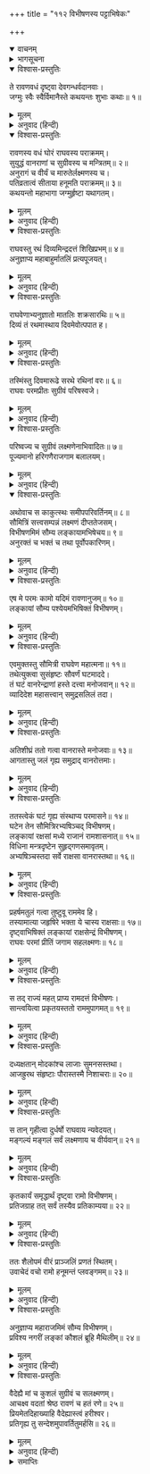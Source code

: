 +++
title = "११२ विभीषणस्य पट्टाभिषेकः"

+++
<details open><summary>वाचनम्</summary>
<div caption="श्रीराम-हरिसीताराममूर्ति-घनपाठिभ्यां वचनम्" class="audioEmbed" src="https://archive.org/download/Ramayana-recitation-Sriram-harisItArAmamUrti-Ghanapaati-v2/Kanda_6/Kanda_6_YK-112-Vibhishana_s_installation__0.mp3"></div>
</details>

<details><summary>भागसूचना</summary>

112. विभीषणका राज्याभिषेक और श्रीरघुनाथजीका हनुमान् जी के द्वारा सीताके पास संदेश भेजना
</details>

<details open><summary>विश्वास-प्रस्तुतिः</summary>

ते रावणवधं दृष्ट्वा देवगन्धर्वदानवाः।  
जग्मुः स्वैः स्वैर्विमानैस्ते कथयन्तः शुभाः कथाः॥ १॥
</details>

<details><summary>मूलम्</summary>

ते रावणवधं दृष्ट्वा देवगन्धर्वदानवाः।  
जग्मुः स्वैः स्वैर्विमानैस्ते कथयन्तः शुभाः कथाः॥ १॥
</details>

<details><summary>अनुवाद (हिन्दी)</summary>

देवता, गन्धर्व और दानवगण रावण-वधका दृश्य देखकर उसीकी शुभ चर्चा करते हुए अपने-अपने विमानसे यथास्थान लौट गये॥ १॥
</details>

<details open><summary>विश्वास-प्रस्तुतिः</summary>

रावणस्य वधं घोरं राघवस्य पराक्रमम्।  
सुयुद्धं वानराणां च सुग्रीवस्य च मन्त्रितम्॥ २॥  
अनुरागं च वीर्यं च मारुतेर्लक्ष्मणस्य च।  
पतिव्रतात्वं सीताया हनूमति पराक्रमम्॥ ३॥  
कथयन्तो महाभागा जग्मुर्हृष्टा यथागतम्।
</details>

<details><summary>मूलम्</summary>

रावणस्य वधं घोरं राघवस्य पराक्रमम्।  
सुयुद्धं वानराणां च सुग्रीवस्य च मन्त्रितम्॥ २॥  
अनुरागं च वीर्यं च मारुतेर्लक्ष्मणस्य च।  
पतिव्रतात्वं सीताया हनूमति पराक्रमम्॥ ३॥  
कथयन्तो महाभागा जग्मुर्हृष्टा यथागतम्।
</details>

<details><summary>अनुवाद (हिन्दी)</summary>

रावणके भयंकर वध, श्रीरघुनाथजीके पराक्रम, वानरोंके उत्तम युद्ध, सुग्रीवकी मन्त्रणा, लक्ष्मण और हनुमान् जी की श्रीरामके प्रति भक्ति, उन दोनोंके पराक्रम, सीताके पातिव्रत्य तथा हनुमान् जी के पुरुषार्थकी बातें कहते हुए वे महाभाग देवता आदि जैसे आये थे, उसी तरह प्रसन्नतापूर्वक चले गये॥ २-३ १/२॥
</details>

<details open><summary>विश्वास-प्रस्तुतिः</summary>

राघवस्तु रथं दिव्यमिन्द्रदत्तं शिखिप्रभम्॥ ४॥  
अनुज्ञाप्य महाबाहुर्मातलिं प्रत्यपूजयत्।
</details>

<details><summary>मूलम्</summary>

राघवस्तु रथं दिव्यमिन्द्रदत्तं शिखिप्रभम्॥ ४॥  
अनुज्ञाप्य महाबाहुर्मातलिं प्रत्यपूजयत्।
</details>

<details><summary>अनुवाद (हिन्दी)</summary>

इसके बाद महाबाहु भगवान् श्रीरामने इन्द्रके दिये हुए दिव्य रथको, जो अग्निके समान देदीप्यमान था, ले जानेकी आज्ञा देकर मातलिका बड़ा सम्मान किया॥ ४ १/२॥
</details>

<details open><summary>विश्वास-प्रस्तुतिः</summary>

राघवेणाभ्यनुज्ञातो मातलिः शक्रसारथिः॥ ५॥  
दिव्यं तं रथमास्थाय दिवमेवोत्पपात ह।
</details>

<details><summary>मूलम्</summary>

राघवेणाभ्यनुज्ञातो मातलिः शक्रसारथिः॥ ५॥  
दिव्यं तं रथमास्थाय दिवमेवोत्पपात ह।
</details>

<details><summary>अनुवाद (हिन्दी)</summary>

तब इन्द्रसारथि मातलि श्रीरामचन्द्रजीकी आज्ञासे उस दिव्य रथपर बैठकर पुनः दिव्य लोकको ही चले गये॥ ५ १/२॥
</details>

<details open><summary>विश्वास-प्रस्तुतिः</summary>

तस्मिंस्तु दिवमारूढे सरथे रथिनां वरः॥ ६॥  
राघवः परमप्रीतः सुग्रीवं परिषस्वजे।
</details>

<details><summary>मूलम्</summary>

तस्मिंस्तु दिवमारूढे सरथे रथिनां वरः॥ ६॥  
राघवः परमप्रीतः सुग्रीवं परिषस्वजे।
</details>

<details><summary>अनुवाद (हिन्दी)</summary>

मातलिके रथसहित देवलोकको चले जानेपर रथियोंमें श्रेष्ठ श्रीरामने बड़ी प्रसन्नताके साथ सुग्रीवको हृदयसे लगा लिया॥ ६ १/२॥
</details>

<details open><summary>विश्वास-प्रस्तुतिः</summary>

परिष्वज्य च सुग्रीवं लक्ष्मणेनाभिवादितः॥ ७॥  
पूज्यमानो हरिगणैराजगाम बलालयम्।
</details>

<details><summary>मूलम्</summary>

परिष्वज्य च सुग्रीवं लक्ष्मणेनाभिवादितः॥ ७॥  
पूज्यमानो हरिगणैराजगाम बलालयम्।
</details>

<details><summary>अनुवाद (हिन्दी)</summary>

सुग्रीवका आलिङ्गन करनेके पश्चात् जब उन्होंने लक्ष्मणकी ओर दृष्टि डाली, तब लक्ष्मणने उनके चरणोंमें प्रणाम किया। फिर वानरसैनिकोंसे सम्मानित हो वे सेनाकी छावनीपर लौट आये॥ ७ १/२॥
</details>

<details open><summary>विश्वास-प्रस्तुतिः</summary>

अथोवाच स काकुत्स्थः समीपपरिवर्तिनम्॥ ८॥  
सौमित्रिं सत्त्वसम्पन्नं लक्ष्मणं दीप्ततेजसम्।  
विभीषणमिमं सौम्य लङ्कायामभिषेचय॥ ९॥  
अनुरक्तं च भक्तं च तथा पूर्वोपकारिणम्।
</details>

<details><summary>मूलम्</summary>

अथोवाच स काकुत्स्थः समीपपरिवर्तिनम्॥ ८॥  
सौमित्रिं सत्त्वसम्पन्नं लक्ष्मणं दीप्ततेजसम्।  
विभीषणमिमं सौम्य लङ्कायामभिषेचय॥ ९॥  
अनुरक्तं च भक्तं च तथा पूर्वोपकारिणम्।
</details>

<details><summary>अनुवाद (हिन्दी)</summary>

वहाँ आकर रघुनाथजीने अपने समीप खड़े हुए बल एवं उद्दीप्त तेजसे सम्पन्न सुमित्रानन्दन लक्ष्मणसे कहा—‘सौम्य! अब तुम लङ्कामें जाकर इन विभीषणका राज्याभिषेक करो; क्योंकि ये मेरे प्रेमी, भक्त तथा पहले उपकार करनेवाले हैं॥ ८-९ १/२॥
</details>

<details open><summary>विश्वास-प्रस्तुतिः</summary>

एष मे परमः कामो यदिमं रावणानुजम्॥ १०॥  
लङ्कायां सौम्य पश्येयमभिषिक्तं विभीषणम्।
</details>

<details><summary>मूलम्</summary>

एष मे परमः कामो यदिमं रावणानुजम्॥ १०॥  
लङ्कायां सौम्य पश्येयमभिषिक्तं विभीषणम्।
</details>

<details><summary>अनुवाद (हिन्दी)</summary>

‘सौम्य! यह मेरी बड़ी इच्छा है कि रावणके छोटे भाई इन विभीषणको मैं लङ्काके राज्यपर अभिषिक्त देखूँ’॥
</details>

<details open><summary>विश्वास-प्रस्तुतिः</summary>

एवमुक्तस्तु सौमित्री राघवेण महात्मना॥ ११॥  
तथेत्युक्त्वा सुसंहृष्टः सौवर्णं घटमाददे।  
तं घटं वानरेन्द्राणां हस्ते दत्त्वा मनोजवान्॥ १२॥  
व्यादिदेश महासत्त्वान् समुद्रसलिलं तदा।
</details>

<details><summary>मूलम्</summary>

एवमुक्तस्तु सौमित्री राघवेण महात्मना॥ ११॥  
तथेत्युक्त्वा सुसंहृष्टः सौवर्णं घटमाददे।  
तं घटं वानरेन्द्राणां हस्ते दत्त्वा मनोजवान्॥ १२॥  
व्यादिदेश महासत्त्वान् समुद्रसलिलं तदा।
</details>

<details><summary>अनुवाद (हिन्दी)</summary>

महात्मा श्रीरघुनाथजीके ऐसा कहनेपर सुमित्राकुमार लक्ष्मणको बड़ी प्रसन्नता हुई। उन्होंने ‘बहुत अच्छा’ कहकर सोनेका घड़ा हाथमें लिया और उसे वानर-यूथपतियोंके हाथमें देकर उन महान् शक्तिशाली तथा मनके समान वेगवाले वानरोंको समुद्रका जल ले आनेकी आज्ञा दी॥ ११-१२ १/२॥
</details>

<details open><summary>विश्वास-प्रस्तुतिः</summary>

अतिशीघ्रं ततो गत्वा वानरास्ते मनोजवाः॥ १३॥  
आगतास्तु जलं गृह्य समुद्राद् वानरोत्तमाः।
</details>

<details><summary>मूलम्</summary>

अतिशीघ्रं ततो गत्वा वानरास्ते मनोजवाः॥ १३॥  
आगतास्तु जलं गृह्य समुद्राद् वानरोत्तमाः।
</details>

<details><summary>अनुवाद (हिन्दी)</summary>

वे मनके समान वेगशाली श्रेष्ठ वानर तुरंत ही गये और समुद्रसे जल लेकर लौट आये॥ १३ १/२॥
</details>

<details open><summary>विश्वास-प्रस्तुतिः</summary>

ततस्त्वेकं घटं गृह्य संस्थाप्य परमासने॥ १४॥  
घटेन तेन सौमित्रिरभ्यषिञ्चद् विभीषणम्।  
लङ्कायां रक्षसां मध्ये राजानं रामशासनात्॥ १५॥  
विधिना मन्त्रदृष्टेन सुहृद‍्गणसमावृतम्।  
अभ्यषिञ्चस्तदा सर्वे राक्षसा वानरास्तथा॥ १६॥
</details>

<details><summary>मूलम्</summary>

ततस्त्वेकं घटं गृह्य संस्थाप्य परमासने॥ १४॥  
घटेन तेन सौमित्रिरभ्यषिञ्चद् विभीषणम्।  
लङ्कायां रक्षसां मध्ये राजानं रामशासनात्॥ १५॥  
विधिना मन्त्रदृष्टेन सुहृद‍्गणसमावृतम्।  
अभ्यषिञ्चस्तदा सर्वे राक्षसा वानरास्तथा॥ १६॥
</details>

<details><summary>अनुवाद (हिन्दी)</summary>

तदनन्तर लक्ष्मणने एक घट जल लेकर उसे उत्तम आसनपर स्थापित कर दिया और उस घटके जलसे विभीषणका वेदोक्त विधिके अनुसार लङ्काके राजपदपर अभिषेक किया। यह अभिषेक श्रीरामचन्द्रजीकी आज्ञासे हुआ था। उस समय राक्षसोंके बीचमें सुहृदोंसे घिरे हुए विभीषण राजसिंहासनपर विराजमान थे। लक्ष्मणके बाद सभी राक्षसों और वानरोंने भी उनका अभिषेक किया॥
</details>

<details open><summary>विश्वास-प्रस्तुतिः</summary>

प्रहर्षमतुलं गत्वा तुष्टुवू राममेव हि।  
तस्यामात्या जहृषिरे भक्ता ये चास्य राक्षसाः॥ १७॥  
दृष्ट्वाभिषिक्तं लङ्कायां राक्षसेन्द्रं विभीषणम्।  
राघवः परमां प्रीतिं जगाम सहलक्ष्मणः॥ १८॥
</details>

<details><summary>मूलम्</summary>

प्रहर्षमतुलं गत्वा तुष्टुवू राममेव हि।  
तस्यामात्या जहृषिरे भक्ता ये चास्य राक्षसाः॥ १७॥  
दृष्ट्वाभिषिक्तं लङ्कायां राक्षसेन्द्रं विभीषणम्।  
राघवः परमां प्रीतिं जगाम सहलक्ष्मणः॥ १८॥
</details>

<details><summary>अनुवाद (हिन्दी)</summary>

वे अत्यन्त प्रसन्न होकर श्रीरामकी ही स्तुति करने लगे। राक्षसराज विभीषणको लङ्काके राज्यपर अभिषिक्त देख उनके मन्त्री और प्रेमी राक्षस बहुत प्रसन्न हुए। साथ ही लक्ष्मणसहित श्रीरघुनाथजीको भी बड़ी प्रसन्नता हुई॥ १७-१८॥
</details>

<details open><summary>विश्वास-प्रस्तुतिः</summary>

स तद् राज्यं महत् प्राप्य रामदत्तं विभीषणः।  
सान्त्वयित्वा प्रकृतयस्ततो राममुपागमत्॥ १९॥
</details>

<details><summary>मूलम्</summary>

स तद् राज्यं महत् प्राप्य रामदत्तं विभीषणः।  
सान्त्वयित्वा प्रकृतयस्ततो राममुपागमत्॥ १९॥
</details>

<details><summary>अनुवाद (हिन्दी)</summary>

श्रीरामचन्द्रजीके दिये हुए उस विशाल राज्यको पाकर विभीषण अपनी प्रजाको सान्त्वना दे श्रीरामचन्द्रजीके पास आये॥ १९॥
</details>

<details open><summary>विश्वास-प्रस्तुतिः</summary>

दध्यक्षतान् मोदकांश्च लाजाः सुमनसस्तथा।  
आजह्रुरथ संहृष्टाः पौरास्तस्मै निशाचराः॥ २०॥
</details>

<details><summary>मूलम्</summary>

दध्यक्षतान् मोदकांश्च लाजाः सुमनसस्तथा।  
आजह्रुरथ संहृष्टाः पौरास्तस्मै निशाचराः॥ २०॥
</details>

<details><summary>अनुवाद (हिन्दी)</summary>

उस समय हर्षसे भरे हुए नगरनिवासी निशाचर विभीषणको अर्पित करनेके लिये दही, अक्षत, मिठाई, लावा और फूल लाये॥ २०॥
</details>

<details open><summary>विश्वास-प्रस्तुतिः</summary>

स तान् गृहीत्वा दुर्धर्षो राघवाय न्यवेदयत्।  
मङ्गल्यं मङ्गलं सर्वं लक्ष्मणाय च वीर्यवान्॥ २१॥
</details>

<details><summary>मूलम्</summary>

स तान् गृहीत्वा दुर्धर्षो राघवाय न्यवेदयत्।  
मङ्गल्यं मङ्गलं सर्वं लक्ष्मणाय च वीर्यवान्॥ २१॥
</details>

<details><summary>अनुवाद (हिन्दी)</summary>

दुर्धर्ष पराक्रमी विभीषणने वे सब मङ्गलजनक माङ्गलिक वस्तुएँ लेकर श्रीराम और लक्ष्मणको भेंट की॥ २१॥
</details>

<details open><summary>विश्वास-प्रस्तुतिः</summary>

कृतकार्यं समृद्धार्थं दृष्ट्वा रामो विभीषणम्।  
प्रतिजग्राह तत् सर्वं तस्यैव प्रतिकाम्यया॥ २२॥
</details>

<details><summary>मूलम्</summary>

कृतकार्यं समृद्धार्थं दृष्ट्वा रामो विभीषणम्।  
प्रतिजग्राह तत् सर्वं तस्यैव प्रतिकाम्यया॥ २२॥
</details>

<details><summary>अनुवाद (हिन्दी)</summary>

श्रीरघुनाथजीने विभीषणको कृतकार्य एवं सफलमनोरथ देख उनकी प्रसन्नताके लिये ही उन सब माङ्गलिक वस्तुओंको ले लिया॥ २२॥
</details>

<details open><summary>विश्वास-प्रस्तुतिः</summary>

ततः शैलोपमं वीरं प्राञ्जलिं प्रणतं स्थितम्।  
उवाचेदं वचो रामो हनूमन्तं प्लवङ्गमम्॥ २३॥
</details>

<details><summary>मूलम्</summary>

ततः शैलोपमं वीरं प्राञ्जलिं प्रणतं स्थितम्।  
उवाचेदं वचो रामो हनूमन्तं प्लवङ्गमम्॥ २३॥
</details>

<details><summary>अनुवाद (हिन्दी)</summary>

तत्पश्चात् उन्होंने हाथ जोड़कर विनीतभावसे खड़े हुए पर्वताकार वीर वानर हनुमान् जी से कहा—॥ २३॥
</details>

<details open><summary>विश्वास-प्रस्तुतिः</summary>

अनुज्ञाप्य महाराजमिमं सौम्य विभीषणम्।  
प्रविश्य नगरीं लङ्कां कौशलं ब्रूहि मैथिलीम्॥ २४॥
</details>

<details><summary>मूलम्</summary>

अनुज्ञाप्य महाराजमिमं सौम्य विभीषणम्।  
प्रविश्य नगरीं लङ्कां कौशलं ब्रूहि मैथिलीम्॥ २४॥
</details>

<details><summary>अनुवाद (हिन्दी)</summary>

‘सौम्य! तुम इन महाराज विभीषणकी आज्ञा ले लङ्कानगरीमें प्रवेश करके मिथिलेशकुमारी सीतासे उनका कुशल-समाचार पूछो॥ २४॥
</details>

<details open><summary>विश्वास-प्रस्तुतिः</summary>

वैदेह्यै मां च कुशलं सुग्रीवं च सलक्ष्मणम्।  
आचक्ष्व वदतां श्रेष्ठ रावणं च हतं रणे॥ २५॥  
प्रियमेतदिहाख्याहि वैदेह्यास्त्वं हरीश्वर।  
प्रतिगृह्य तु सन्देशमुपावर्तितुमर्हसि॥ २६॥
</details>

<details><summary>मूलम्</summary>

वैदेह्यै मां च कुशलं सुग्रीवं च सलक्ष्मणम्।  
आचक्ष्व वदतां श्रेष्ठ रावणं च हतं रणे॥ २५॥  
प्रियमेतदिहाख्याहि वैदेह्यास्त्वं हरीश्वर।  
प्रतिगृह्य तु सन्देशमुपावर्तितुमर्हसि॥ २६॥
</details>

<details><summary>अनुवाद (हिन्दी)</summary>

‘साथ ही उन विदेहराजकुमारीसे सुग्रीव और लक्ष्मणसहित मेरा कुशल-समाचार निवेदन करो। वक्ताओंमें श्रेष्ठ हरीश्वर! तुम वैदेहीको यह प्रिय समाचार सुना दो कि रावण युद्धमें मारा गया। तत्पश्चात् उनका संदेश लेकर लौट आओ’॥ २५-२६॥
</details>

<details><summary>समाप्तिः</summary>

इत्यार्षे श्रीमद्रामायणे वाल्मीकीये आदिकाव्ये युद्धकाण्डे द्वादशाधिकशततमः सर्गः॥ ११२॥  
इस प्रकार श्रीवाल्मीकिनिर्मित आर्षरामायण आदिकाव्यके युद्धकाण्डमें एक सौ बारहवाँ सर्ग पूरा हुआ॥ ११२॥
</details>

